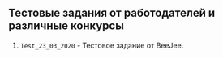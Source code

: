 ## Тестовые задания от работодателей и различные конкурсы
1. `Test_23_03_2020` - Тестовое задание от BeeJee.
